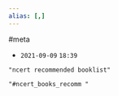 ```yaml
---
alias: [,]
---
```

#meta 

- `2021-09-09`  `18:39`

```query
"ncert recommended booklist"
```

```query
"#ncert_books_recomm "
```